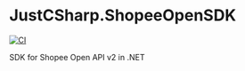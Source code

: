 # JustCSharp.ShopeeOpenSDK
[![CI](https://github.com/ductran95/JustCSharp.ShopeeOpenSDK/actions/workflows/ci.yml/badge.svg)](https://github.com/ductran95/JustCSharp.ShopeeOpenSDK/actions/workflows/ci.yml)

SDK for Shopee Open API v2 in .NET 
